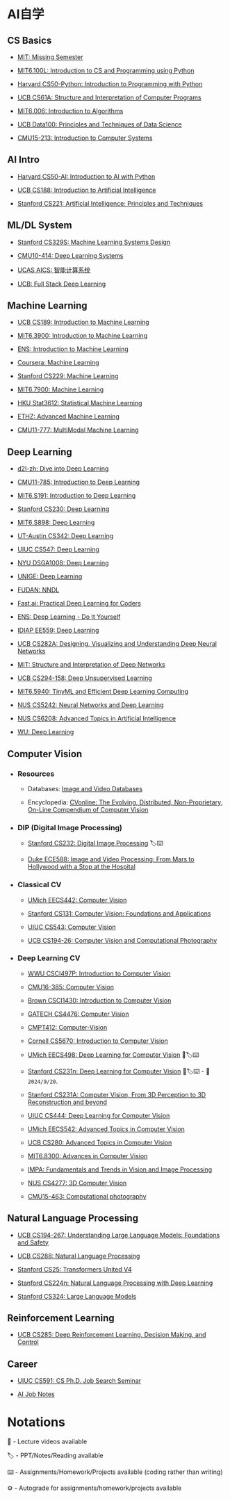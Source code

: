 # AI自学

## CS Basics
- [MIT: Missing Semester](https://github.com/aautomataa/MIT-Missing-Semester)
  
- [MIT6.100L: Introduction to CS and Programming using Python](https://github.com/aautomataa/MIT6.100L)
  
- [Harvard CS50-Python: Introduction to Programming with Python](https://github.com/aautomataa/Harvard-CS50-Python)
  
- [UCB CS61A: Structure and Interpretation of Computer Programs](https://github.com/aautomataa/UCB-CS61A)
  
- [MIT6.006: Introduction to Algorithms](https://github.com/aautomataa/MIT6.006)
  
- [UCB Data100: Principles and Techniques of Data Science](https://github.com/aautomataa/UCB-Data100)
  
- [CMU15-213: Introduction to Computer Systems](https://github.com/aautomataa/CMU15-213)


## AI Intro
- [Harvard CS50-AI: Introduction to AI with Python](https://github.com/aautomataa/Harvard-CS50-AI)
  
- [UCB CS188: Introduction to Artificial Intelligence](https://github.com/aautomataa/UCB-CS188)
  
- [Stanford CS221: Artificial Intelligence: Principles and Techniques](https://github.com/aautomataa/Stanford-CS221)


## ML/DL System
- [Stanford CS329S: Machine Learning Systems Design](https://github.com/aautomataa/Stanford-CS329S)
  
- [CMU10-414: Deep Learning Systems](https://github.com/aautomataa/CMU10-414)
  
- [UCAS AICS: 智能计算系统](https://github.com/aautomataa/UCAS-AICS)
  
- [UCB: Full Stack Deep Learning](https://github.com/aautomataa/UCB-Full-Stack-Deep-Learning)


## Machine Learning
- [UCB CS189: Introduction to Machine Learning](https://github.com/aautomataa/UCB-CS189)
  
- [MIT6.3900: Introduction to Machine Learning](https://github.com/aautomataa/MIT6.3900)

- [ENS: Introduction to Machine Learning ](https://github.com/aautomataa/ENS-Introduction-to-Machine-Learning)
  
- [Coursera: Machine Learning](https://github.com/aautomataa/Coursera-Machine-Learning)
  
- [Stanford CS229: Machine Learning](https://github.com/aautomataa/Stanford-CS229)
  
- [MIT6.7900: Machine Learning](https://github.com/aautomataa/MIT6.7900)

- [HKU Stat3612: Statistical Machine Learning](https://github.com/aautomataa/HKU-Stat3612)

- [ETHZ: Advanced Machine Learning](https://github.com/aautomataa/ETHZ-Advanced-Machine-Learning)

- [CMU11-777: MultiModal Machine Learning](https://github.com/aautomataa/CMU11-777)


## Deep Learning
- [d2l-zh: Dive into Deep Learning](https://github.com/aautomataa/d2l-zh)
  
- [CMU11-785: Introduction to Deep Learning](https://github.com/aautomataa/CMU11-785)
  
- [MIT6.S191: Introduction to Deep Learning](https://github.com/aautomataa/MIT6.S191)
  
- [Stanford CS230: Deep Learning](https://github.com/aautomataa/Stanford-CS230)
  
- [MIT6.S898: Deep Learning](https://github.com/aautomataa/MIT6.S898)
  
- [UT-Austin CS342: Deep Learning](https://github.com/aautomataa/UT-Austin-CS342)
  
- [UIUC CS547: Deep Learning](https://github.com/aautomataa/UIUC-CS547)

- [NYU DSGA1008: Deep Learning](https://github.com/aautomataa/NYU-DSGA1008)

- [UNIGE: Deep Learning](https://github.com/aautomataa/UNIGE-Deep-Learning)

- [FUDAN: NNDL](https://github.com/aautomataa/FUDAN-NNDL)
  
- [Fast.ai: Practical Deep Learning for Coders](https://github.com/aautomataa/Fast.ai-Practical-Deep-Learning-for-Coders)
  
- [ENS: Deep Learning - Do It Yourself](https://github.com/aautomataa/ENS-Deep-Learning)
  
- [IDIAP EE559: Deep Learning](https://github.com/aautomataa/IDIAP-EE559)
  
- [UCB CS282A: Designing, Visualizing and Understanding Deep Neural Networks](https://github.com/aautomataa/UCB-CS282A)
  
- [MIT: Structure and Interpretation of Deep Networks](https://github.com/aautomataa/MIT-Structure-and-Interpretation-of-Deep-Networks)
  
- [UCB CS294-158: Deep Unsupervised Learning](https://github.com/aautomataa/UCB-CS294-158)
  
- [MIT6.5940: TinyML and Efficient Deep Learning Computing](https://github.com/aautomataa/MIT6.5940)

- [NUS CS5242: Neural Networks and Deep Learning](https://github.com/aautomataa/NUS-CS5242)

- [NUS CS6208: Advanced Topics in Artificial Intelligence](https://github.com/aautomataa/NUS-CS6208)

- [WU: Deep Learning](https://github.com/aautomataa/WU-Deep-Learning)


## Computer Vision
  - ### Resources
    - Databases: [Image and Video Databases](https://homepages.inf.ed.ac.uk/rbf/CVonline/Imagedbase.htm)
   
    - Encyclopedia: [CVonline: The Evolving, Distributed, Non-Proprietary, On-Line Compendium of Computer Vision](https://homepages.inf.ed.ac.uk/rbf/CVonline/)

  - ### DIP (Digital Image Processing)
    - [Stanford CS232: Digital Image Processing](https://github.com/aautomataa/Stanford-CS232)  🏷⌨️
      
    - [Duke ECE588: Image and Video Processing: From Mars to Hollywood with a Stop at the Hospital](https://github.com/aautomataa/Duke-ECE588)
      
  - ### Classical CV
    - [UMich EECS442: Computer Vision](https://github.com/aautomataa/UMich-EECS442)
      
    - [Stanford CS131: Computer Vision: Foundations and Applications](https://github.com/aautomataa/Stanford-CS131)
   
    - [UIUC CS543: Computer Vision](https://github.com/aautomataa/UIUC-CS543)
   
    - [UCB CS194-26: Computer Vision and Computational Photography](https://github.com/aautomataa/UCB-CS194-26)
      
  - ### Deep Learning CV
    - [WWU CSCI497P: Introduction to Computer Vision](https://github.com/aautomataa/WWU-CSCI497P)

    - [CMU16-385: Computer Vision](https://github.com/aautomataa/CMU16-385)
   
    - [Brown CSCI1430: Introduction to Computer Vision](https://github.com/aautomataa/Brown-CSCI1430)

    - [GATECH CS4476: Computer Vision](https://github.com/aautomataa/GATECH-CS4476)
   
    - [CMPT412: Computer-Vision](https://github.com/aautomataa/CMPT412-Computer-Vision)
   
    - [Cornell CS5670: Introduction to Computer Vision](https://github.com/aautomataa/Cornell-CS5670)

    - [UMich EECS498: Deep Learning for Computer Vision](https://github.com/aautomataa/UMich-EECS498)  🎥🏷⌨️
      
    - [Stanford CS231n: Deep Learning for Computer Vision](https://github.com/aautomataa/Stanford-CS231n)  🎥🏷⌨️ - 📅`2024/9/20`.
      
    - [Stanford CS231A: Computer Vision, From 3D Perception to 3D Reconstruction and beyond](https://github.com/aautomataa/Stanford-CS231A)
      
    - [UIUC CS444: Deep Learning for Computer Vision](https://github.com/aautomataa/UIUC-CS444)
   
    - [UMich EECS542: Advanced Topics in Computer Vision](https://github.com/aautomataa/UMich-EECS542)
      
    - [UCB CS280: Advanced Topics in Computer Vision](https://github.com/aautomataa/UCB-CS280)
   
    - [MIT6.8300: Advances in Computer Vision](https://github.com/aautomataa/MIT6.8300)
   
    - [IMPA: Fundamentals and Trends in Vision and Image Processing](https://github.com/aautomataa/IMPA-Fundamentals-and-Trends-in-Vision-and-Image-Processing)
   
    - [NUS CS4277: 3D Computer Vision](https://github.com/aautomataa/NUS-CS4277)
   
    - [CMU15-463: Computational photography](https://github.com/aautomataa/CMU15-463)


## Natural Language Processing
- [UCB CS194-267: Understanding Large Language Models: Foundations and Safety](https://github.com/aautomataa/UCB-CS194-267)

- [UCB CS288: Natural Language Processing](https://github.com/aautomataa/UCB-CS288)

- [Stanford CS25: Transformers United V4](https://github.com/aautomataa/Stanford-CS25)

- [Stanford CS224n: Natural Language Processing with Deep Learning](https://github.com/aautomataa/Stanford-CS224n)

- [Stanford CS324: Large Language Models](https://github.com/aautomataa/Stanford-CS324)


## Reinforcement Learning
- [UCB CS285: Deep Reinforcement Learning, Decision Making, and Control](https://github.com/aautomataa/UCB-CS285)


## Career
- [UIUC CS591: CS Ph.D. Job Search Seminar](https://github.com/aautomataa/UIUC-CS591)

- [AI Job Notes](https://github.com/amusi/AI-Job-Notes)


# Notations

🎥 - Lecture videos available

🏷 - PPT/Notes/Reading available

⌨️  - Assignments/Homework/Projects available (coding rather than writing)

⚙️  - Autograde for assignments/homework/projects available
